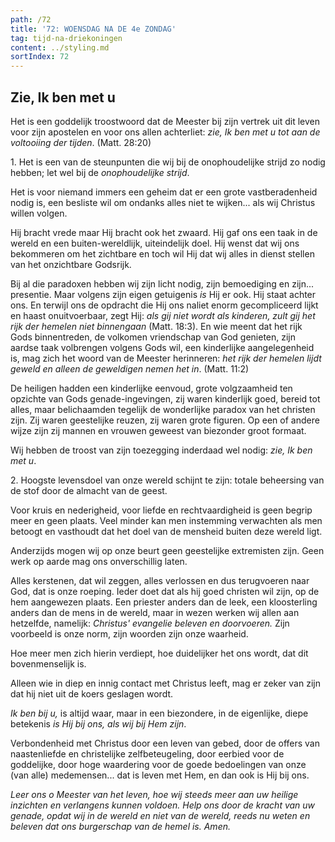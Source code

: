 ```yaml
---
path: /72
title: '72: WOENSDAG NA DE 4e ZONDAG'
tag: tijd-na-driekoningen
content: ../styling.md
sortIndex: 72
---
```


## Zie, Ik ben met u

Het is een goddelijk troostwoord dat de Meester bij zijn vertrek uit dit leven voor zijn apostelen en voor ons allen achterliet: _zie, Ik ben met u tot aan de voltooiing der tijden_. (Matt. 28:20)

1\. Het is een van de steunpunten die wij bij de onophoudelijke strijd zo nodig hebben; let wel bij de _onophoudelijke strijd_.

Het is voor niemand immers een geheim dat er een grote vastberadenheid nodig is, een besliste wil om ondanks alles niet te wijken... als wij Christus willen volgen.

Hij bracht vrede maar Hij bracht ook het zwaard. Hij gaf ons een taak in de wereld en een buiten-wereldlijk, uiteindelijk doel. Hij wenst dat wij ons bekommeren om het zichtbare en toch wil Hij dat wij alles in dienst stellen van het onzichtbare Godsrijk.

Bij al die paradoxen hebben wij zijn licht nodig, zijn bemoediging en zijn... presentie. Maar volgens zijn eigen getuigenis _is_ Hij er ook. Hij staat achter ons. En terwijl ons de opdracht die Hij ons naliet enorm gecompliceerd lijkt en haast onuitvoerbaar, zegt Hij: _als gij niet wordt als kinderen, zult gij het rijk der hemelen niet binnengaan_ (Matt. 18:3). En wie meent dat het rijk Gods binnentreden, de volkomen vriendschap van God genieten, zijn aardse taak volbrengen volgens Gods wil, een kinderlijke aangelegenheid is, mag zich het woord van de Meester herinneren: _het rijk der hemelen lijdt geweld en alleen de geweldigen nemen het in_. (Matt. 11:2)

De heiligen hadden een kinderlijke eenvoud, grote volgzaamheid ten opzichte van Gods genade-ingevingen, zij waren kinderlijk goed, bereid tot alles, maar belichaamden tegelijk de wonderlijke paradox van het christen zijn. Zij waren geestelijke reuzen, zij waren grote figuren. Op een of andere wijze zijn zij mannen en vrouwen geweest van biezonder groot formaat.

Wij hebben de troost van zijn toezegging inderdaad wel nodig: _zie, Ik ben met u_.

2\. Hoogste levensdoel van onze wereld schijnt te zijn: totale beheersing van de stof door de almacht van de geest.

Voor kruis en nederigheid, voor liefde en rechtvaardigheid is geen begrip meer en geen plaats. Veel minder kan men instemming verwachten als men betoogt en vasthoudt dat het doel van de mensheid buiten deze wereld ligt.

Anderzijds mogen wij op onze beurt geen geestelijke extremisten zijn. Geen werk op aarde mag ons onverschillig laten.

Alles kerstenen, dat wil zeggen, alles verlossen en dus terugvoeren naar God, dat is onze roeping. Ieder doet dat als hij goed christen wil zijn, op de hem aangewezen plaats. Een priester anders dan de leek, een kloosterling anders dan de mens in de wereld, maar in wezen werken wij allen aan hetzelfde, namelijk: _Christus' evangelie beleven en doorvoeren._ Zijn voorbeeld is onze norm, zijn woorden zijn onze waarheid.

Hoe meer men zich hierin verdiept, hoe duidelijker het ons wordt, dat dit bovenmenselijk is.

Alleen wie in diep en innig contact met Christus leeft, mag er zeker van zijn dat hij niet uit de koers geslagen wordt.

_Ik ben bij u,_ is altijd waar, maar in een biezondere, in de eigenlijke, diepe betekenis _is Hij bij ons, als wij bij Hem zijn_.

Verbondenheid met Christus door een leven van gebed, door de offers van naastenliefde en christelijke zelfbeteugeling, door eerbied voor de goddelijke, door hoge waardering voor de goede bedoelingen van onze (van alle) medemensen... dat is leven met Hem, en dan ook is Hij bij ons.

_Leer ons o Meester van het leven, hoe wij steeds meer aan uw heilige inzichten en verlangens kunnen voldoen. Help ons door de kracht van uw genade, opdat wij in de wereld en niet van de wereld, reeds nu weten en beleven dat ons burgerschap van de hemel is. Amen._
